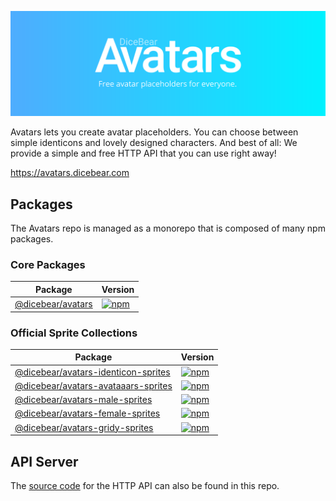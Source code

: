 ![DiceBear Avatars](./banner.svg)

Avatars lets you create avatar placeholders. You can choose between simple identicons and lovely designed characters.
And best of all: We provide a simple and free HTTP API that you can use right away!

https://avatars.dicebear.com

## Packages

The Avatars repo is managed as a monorepo that is composed of many npm packages.

### Core Packages

| Package                                | Version                                                                                                       |
| -------------------------------------- | ------------------------------------------------------------------------------------------------------------- |
| [@dicebear/avatars](/packages/avatars) | [![npm](https://img.shields.io/npm/v/@dicebear/avatars.svg)](https://www.npmjs.com/package/@dicebear/avatars) |

### Official Sprite Collections

| Package                                                                     | Version                                                                                                                                           |
| --------------------------------------------------------------------------- | ------------------------------------------------------------------------------------------------------------------------------------------------- |
| [@dicebear/avatars-identicon-sprites](./packages/avatars-identicon-sprites) | [![npm](https://img.shields.io/npm/v/@dicebear/avatars-identicon-sprites.svg)](https://www.npmjs.com/package/@dicebear/avatars-identicon-sprites) |
| [@dicebear/avatars-avataaars-sprites](./packages/avatars-avataaars-sprites) | [![npm](https://img.shields.io/npm/v/@dicebear/avatars-avataaars-sprites.svg)](https://www.npmjs.com/package/@dicebear/avatars-avataaars-sprites) |
| [@dicebear/avatars-male-sprites](./packages/avatars-male-sprites)           | [![npm](https://img.shields.io/npm/v/@dicebear/avatars-male-sprites.svg)](https://www.npmjs.com/package/@dicebear/avatars-male-sprites)           |
| [@dicebear/avatars-female-sprites](./packages/avatars-female-sprites)       | [![npm](https://img.shields.io/npm/v/@dicebear/avatars-female-sprites.svg)](https://www.npmjs.com/package/@dicebear/avatars-female-sprites)       |
| [@dicebear/avatars-gridy-sprites](./packages/avatars-gridy-sprites)         | [![npm](https://img.shields.io/npm/v/@dicebear/avatars-gridy-sprites.svg)](https://www.npmjs.com/package/@dicebear/avatars-gridy-sprites)         |

## API Server

The [source code](./server) for the HTTP API can also be found in this repo.
